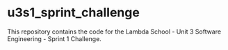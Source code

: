 # u3s1_sprint_challenge

This repository contains the code for the Lambda School - Unit 3 Software Engineering - Sprint 1 Challenge.
